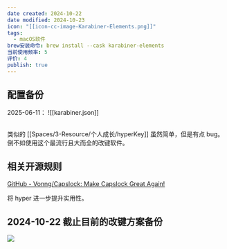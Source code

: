 ```yaml
---
date created: 2024-10-22
date modified: 2024-10-23
icon: "[[icon-cc-image-Karabiner-Elements.png]]"
tags:
  - macOS软件
brew安装命令: brew install --cask karabiner-elements
当前使用频率: 5
评价: 4
publish: true
---
```

## 配置备份

2025-06-11：
![[karabiner.json]]
##

类似的 [[Spaces/3-Resource/个人成长/hyperKey]] 虽然简单，但是有点 bug。倒不如使用这个最流行且大而全的改键软件。

## 相关开源规则

[GitHub - Vonng/Capslock: Make Capslock Great Again!](https://github.com/Vonng/Capslock/tree/master)

将 hyper 进一步提升实用性。

## 2024-10-22 截止目前的改键方案备份

![](https://pub-pic.oldwinter.top/2024/10/3261f655ee8aed83400c496566c514fe.png)
